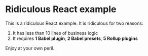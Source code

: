 # Ridiculous React example

This is a ridiculous React example. It is ridiculous for two reasons:

1. It has less than 10 lines of business logic
2. It requires **1 Babel plugin**, **2 Babel presets**, **5 Rollup plugins**

Enjoy at your own peril.
